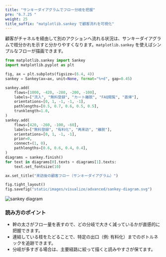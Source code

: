 ```yaml
---
title: "サンキーダイアグラムでフロー分岐を把握"
pre: "6.7.25 "
weight: 25
title_suffix: "matplotlib.sankey で顧客流れを可視化"
---
```


顧客がチャネルを経由して別のアクションへ流れる状況は、サンキーダイアグラムで枝分かれを示すと分かりやすくなります。`matplotlib.sankey` を使えばシンプルなフローが描画できます。

```python
from matplotlib.sankey import Sankey
import matplotlib.pyplot as plt

fig, ax = plt.subplots(figsize=(6.4, 4))
sankey = Sankey(ax=ax, unit=None, format="%+d", gap=0.45)

sankey.add(
    flows=[1000, -420, -280, -200, -100],
    labels=["流入", "無料登録", "カート離脱", "FAQ閲覧", "直帰"],
    orientations=[0, 1, -1, -1, -1],
    pathlengths=[0.5, 0.7, 0.6, 0.5, 0.5],
    trunklength=1.0,
)
sankey.add(
    flows=[420, -260, -100, -60],
    labels=["無料登録", "有料化", "再来訪", "離脱"],
    orientations=[0, 1, -1, -1],
    prior=0,
    connect=(1, 0),
    pathlengths=[0.6, 0.6, 0.4, 0.4],
)
diagrams = sankey.finish()
for text in diagrams[0].texts + diagrams[1].texts:
    text.set_fontsize(10)

ax.set_title("来訪後の顧客フロー（サンキーダイアグラム）")

fig.tight_layout()
fig.savefig("static/images/visualize/advanced/sankey-diagram.svg")
```

![sankey diagram](/images/visualize/advanced/sankey-diagram.svg)

### 読み方のポイント
- 幹の太さがフロー量を表すので、どの分岐で大きく減っているかが直感的に把握できます。
- 連結している枝をたどることで、特定の出口（例: 有料化）までのボトルネックを追跡できます。
- 分岐が多すぎる場合は、主要経路に絞って描くと読みやすさが保てます。
